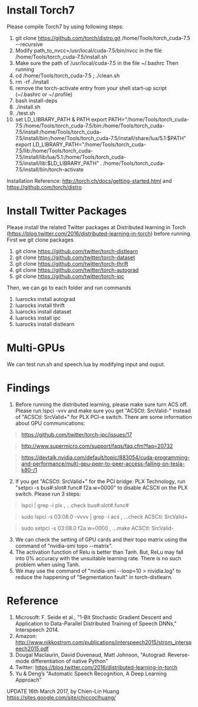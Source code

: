# Install Torch7
Please compile Torch7 by using following steps:
1. git clone https://github.com/torch/distro.git /home/Tools/torch_cuda-7.5 --recursive
2. Modify path_to_nvcc=/usr/local/cuda-7.5/bin/nvcc in the file /home/Tools/torch_cuda-7.5/install.sh 
3. Make sure the path of /usr/local/cuda-7.5 in the file ~/.bashrc
Then running
1. cd /home/Tools/torch_cuda-7.5 ; ./clean.sh
2. rm -rf ./install
3. remove the torch-activate entry from your shell start-up script (~/.bashrc or ~/.profile)
4. bash install-deps
5. ./install.sh
6. ./test.sh 
7. set LD_LIBRARY_PATH & PATH
export PATH="/home/Tools/torch_cuda-7.5:/home/Tools/torch_cuda-7.5/bin:/home/Tools/torch_cuda-7.5/install:/home/Tools/torch_cuda-7.5/install/bin:/home/Tools/torch_cuda-7.5/install/share/lua/5.1:$PATH"
export LD_LIBRARY_PATH="/home/Tools/torch_cuda-7.5/lib:/home/Tools/torch_cuda-7.5/install/lib/lua/5.1:/home/Tools/torch_cuda-7.5/install/lib:$LD_LIBRARY_PATH"
. /home/Tools/torch_cuda-7.5/install/bin/torch-activate


Installation Reference: http://torch.ch/docs/getting-started.html  and https://github.com/torch/distro

# Install Twitter Packages
Please install the related Twitter packages at Distributed learning in Torch (https://blog.twitter.com/2016/distributed-learning-in-torch) before running. First we git clone packages
1. git clone https://github.com/twitter/torch-distlearn
2. git clone https://github.com/twitter/torch-dataset
3. git clone https://github.com/twitter/torch-thrift
4. git clone https://github.com/twitter/torch-autograd
5. git clone https://github.com/twitter/torch-ipc

Then, we can go to each folder and run commands
1. luarocks install autograd
2. luarocks install thrift
3. luarocks install dataset
4. luarocks install ipc
5. luarocks install distlearn

# Multi-GPUs
We can test run.sh and speech.lua by modifying input and ouput.

# Findings
1. Before running the distributed learning, please make sure turn ACS off. Please run lspci -vvv and make sure you get "ACSCtl: SrcValid-" instead of "ACSCtl: SrcValid+" for PLX PCI-e switch. There are some information about GPU communications:
> https://github.com/twitter/torch-ipc/issues/17

> http://www.supermicro.com/support/faqs/faq.cfm?faq=20732

> https://devtalk.nvidia.com/default/topic/883054/cuda-programming-and-performance/multi-gpu-peer-to-peer-access-failing-on-tesla-k80-/1

2. If you get "ACSCtl: SrcValid+" for the PCI bridge: PLX Technology, run "setpci -s bus#:slot#.func# f2a.w=0000" to disable ACSCtl on the PLX switch. Please run 3 steps:
> lspci | grep -i plx ,  …check bus#:slot#.func#

> sudo lspci -s 03:08.0 -vvvv | grep -i acs ,  …check ACSCtl: SrcValid+

> sudo setpci -s 03:08.0 f2a.w=0000 ,  …make ACSCtl: SrcValid-

3. We can check the setting of GPU cards and their topo matrix using the command of "nvidia-smi topo --matrix".
4. The activation function of Relu is better than Tanh. But, ReLu may fall into 0% accuracy with the unsuitable learning rate. There is no such problem when using Tanh.
5. We may use the command of "nvidia-smi --loop=10 > nividia.log" to reduce the happening of "Segmentation fault" in torch-distlearn.

# Reference
1. Microsoft: F. Seide et al., "1-Bit Stochastic Gradient Descent and Application to Data-Parallel Distributed Training of Speech DNNs," Interspeech 2014.
2. Amazon: http://www.nikkostrom.com/publications/interspeech2015/strom_interspeech2015.pdf
3. Dougal Maclaurin, David Duvenaud, Matt Johnson, "Autograd: Reverse-mode differentiation of native Python"
4. Twitter: https://blog.twitter.com/2016/distributed-learning-in-torch
5. Yu & Deng’s "Automatic Speech Recognition, A Deep Learning Approach"


UPDATE 16th March 2017, by Chien-Lin Huang https://sites.google.com/site/chiccoclhuang/
